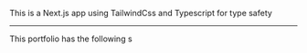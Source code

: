 This is a Next.js app using TailwindCss and Typescript for type safety

---
This portfolio has the following s
